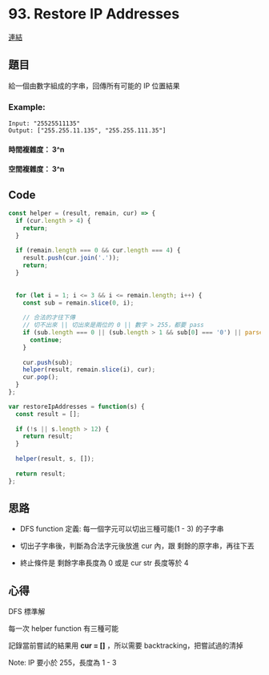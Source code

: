 # 93. Restore IP Addresses
[連結](https://leetcode.com/problems/restore-ip-addresses/)

## 題目

給一個由數字組成的字串，回傳所有可能的 IP 位置結果

### Example:

```
Input: "25525511135"
Output: ["255.255.11.135", "255.255.111.35"]
```

#### 時間複雜度： 3^n
#### 空間複雜度： 3^n

## Code

```javascript
const helper = (result, remain, cur) => {
  if (cur.length > 4) {
    return;
  }
  
  if (remain.length === 0 && cur.length === 4) {
    result.push(cur.join('.'));
    return;
  }
  
  
  for (let i = 1; i <= 3 && i <= remain.length; i++) {
    const sub = remain.slice(0, i);
    
    // 合法的才往下傳
    // 切不出來 || 切出來是兩位的 0 || 數字 > 255，都要 pass
    if (sub.length === 0 || (sub.length > 1 && sub[0] === '0') || parseInt(sub, 10) > 255) {
      continue;
    }
    
    cur.push(sub);
    helper(result, remain.slice(i), cur);
    cur.pop();
  }
};

var restoreIpAddresses = function(s) {
  const result = [];
  
  if (!s || s.length > 12) {
    return result;
  }
  
  helper(result, s, []);
  
  return result;
};
```

## 思路

 * DFS function 定義: 每一個字元可以切出三種可能(1 - 3) 的子字串
 
 * 切出子字串後，判斷為合法字元後放進 cur 內，跟 剩餘的原字串，再往下丟

 * 終止條件是 剩餘字串長度為 0 或是 cur str 長度等於 4

## 心得

DFS 標準解

每一次 helper function 有三種可能

記錄當前嘗試的結果用 **cur = []** ，所以需要 backtracking，把嘗試過的清掉

Note: IP 要小於 255，長度為 1 - 3